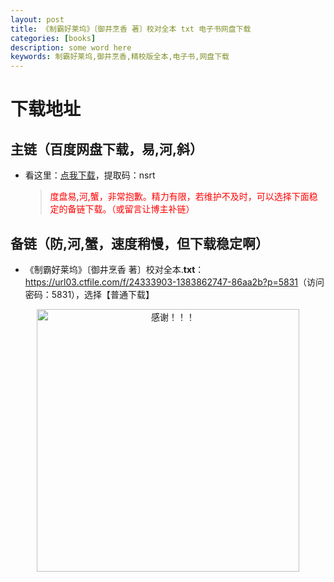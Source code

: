 ```yaml
---
layout: post
title: 《制霸好莱坞》〔御井烹香 著〕校对全本 txt 电子书网盘下载
categories: [books]
description: some word here
keywords: 制霸好莱坞,御井烹香,精校版全本,电子书,网盘下载
---
```


# 下载地址

## 主链（百度网盘下载，易,河,斜）

- 看这里：[点我下载](https://pan.baidu.com/s/1iMXUbSbtZQZjDcqDmnWUyw?pwd=nsrt)，提取码：nsrt

  > <p style="color:red" >度盘易,河,蟹，非常抱歉。精力有限，若维护不及时，可以选择下面稳定的备链下载。（或留言让博主补链）</p>

## 备链（防,河,蟹，速度稍慢，但下载稳定啊）

- 《制霸好莱坞》〔御井烹香 著〕校对全本.**txt**：<https://url03.ctfile.com/f/24333903-1383862747-86aa2b?p=5831>（访问密码：5831），选择【普通下载】

<div align="center"><img src="https://pic.imgdb.cn/item/6707df6bd29ded1a8ce37031.gif" alt="感谢！！！" width="420px" height="auto"/></div>
